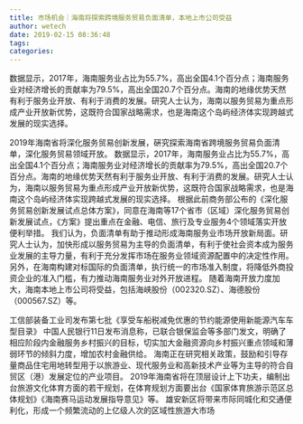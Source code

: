 ```yaml
---
title: 市场机会｜海南将探索跨境服务贸易负面清单，本地上市公司受益
author: wetech
date: 2019-02-15 08:36:48
tags: 
categories: 
---
```

数据显示，2017年，海南服务业占比为55.7%，高出全国4.1个百分点；海南服务业对经济增长的贡献率为79.5%，高出全国20.7个百分点。海南的地缘优势天然有利于服务业开放、有利于消费的发展。研究人士认为，海南以服务贸易为重点形成产业开放新优势，这既符合国家战略需求，也是海南这个岛屿经济体实现跨越式发展的现实选择。
<!-- more -->
2019年海南省将深化服务贸易创新发展，硏究探索海南省跨境服务贸易负面清单，深化服务贸易领域开放。
数据显示，2017年，海南服务业占比为55.7%，高出全国4.1个百分点；海南服务业对经济增长的贡献率为79.5%，高出全国20.7个百分点。海南的地缘优势天然有利于服务业开放、有利于消费的发展。研究人士认为，海南以服务贸易为重点形成产业开放新优势，这既符合国家战略需求，也是海南这个岛屿经济体实现跨越式发展的现实选择。
根据此前商务部公布的《深化服务贸易创新发展试点总体方案》，同意在海南等17个省市（区域）深化服务贸易创新发展试点，《方案》提出重点在金融、电信、旅行及专业服务4个领域落实开放便利举措。
我们认为，负面清单有助于推动形成海南服务业市场开放新局面。研究人士认为，加快形成以服务贸易为主导的负面清单，有利于使社会资本成为服务业发展的主导力量，有利于充分发挥市场在服务业领域资源配置中的决定性作用。另外，在海南构建对标国际的负面清单，执行统一的市场准入制度，将降低外商投资企业的准入门槛，有力推动海南服务业对外开放进程。
随着海南开放力度加大，海南本地上市公司将受益，包括海峡股份（002320.SZ）、海德股份（000567.SZ）等。
 
 
工信部装备工业司发布第七批《享受车船税减免优惠的节约能源使用新能源汽车车型目录》
中国人民银行11日发布消息称，已联合银保监会等多部门发文，明确了相应阶段内金融服务乡村振兴的目标，切实加大金融资源向乡村振兴重点领域和薄弱环节的倾斜力度，增加农村金融供给。
海南正在研究相关政策，鼓励和引导存量商品住宅用地转型用于以旅游业、现代服务业和高新技术产业等为主导的符合自贸区（港）发展定位的产业项目。
2019年海南省将在顶层设计上下功夫，编制出台旅游文化体育方面的若干规划，在体育规划方面要出台《国家体育旅游示范区总体规划》《海南赛马运动发展指导意见》等。
雄安新区将带来市际同城化和交通便利化，形成一个频繁流动的上亿级人次的区域性旅游大市场
